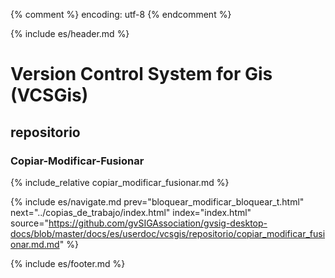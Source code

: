 {% comment %} encoding: utf-8 {% endcomment %}

{% include es/header.md %}

# Version Control System for Gis (VCSGis)

## repositorio

### Copiar-Modificar-Fusionar

{% include_relative copiar_modificar_fusionar.md %}

{% include es/navigate.md 
   prev="bloquear_modificar_bloquear_t.html" 
   next="../copias_de_trabajo/index.html" 
   index="index.html" 
   source="https://github.com/gvSIGAssociation/gvsig-desktop-docs/blob/master/docs/es/userdoc/vcsgis/repositorio/copiar_modificar_fusionar.md.md" 
%}

{% include es/footer.md %}